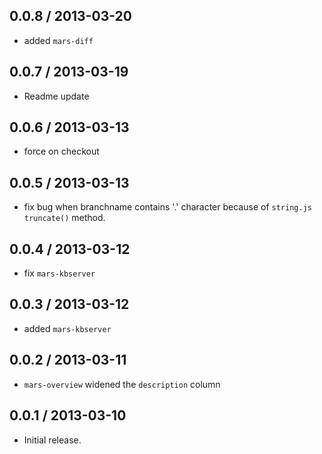 0.0.8 / 2013-03-20
------------------
* added `mars-diff`

0.0.7 / 2013-03-19
------------------
* Readme update

0.0.6 / 2013-03-13
------------------
* force on checkout

0.0.5 / 2013-03-13
------------------
* fix bug when branchname contains '.' character because of `string.js` `truncate()` method.

0.0.4 / 2013-03-12
------------------
* fix `mars-kbserver`

0.0.3 / 2013-03-12
------------------
* added `mars-kbserver`

0.0.2 / 2013-03-11
------------------
* `mars-overview` widened the `description` column

0.0.1 / 2013-03-10
------------------
* Initial release.
